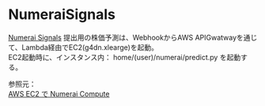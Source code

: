 # NumeraiSignals


[Numerai Signals](https://signals.numer.ai/tournament) 提出用の株価予測は、WebhookからAWS APIGwatwayを通じて、Lambda経由でEC2(g4dn.xlearge)を起動。  
EC2起動時に、インスタンス内： home/(user)/numerai/predict.py を起動する。

参照元：  
[AWS EC2 で Numerai Compute](https://zenn.dev/kunigaku/articles/50c079b033e6051bc764)



<a href="https://signals.numer.ai/tournament">
  <ims src="https://github.com/whitecat-22/NumeraiSignals/blob/main/signals-logo-white.6b048f21.png">
</a>
